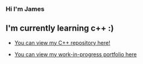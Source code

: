 ### Hi I'm James

## I'm currently learning c++ :)

* [You can view my C++ repository here!](https://github.com/ArgeBarge/cpp-practice)

* [You can view my work-in-progress portfolio here](https://github.com/ArgeBarge/portfolio)
